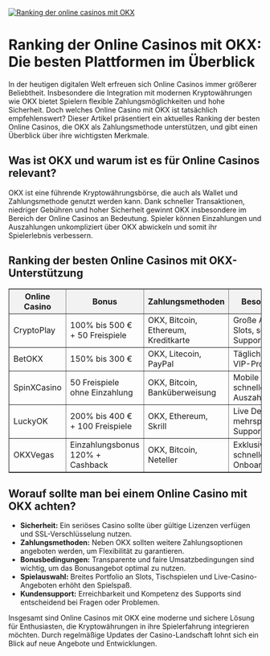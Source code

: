[![Ranking der online casinos mit OKX](https://123-caf.pages.dev/gitsignup.png)](https://vrmoo.ru/Bt82HjjY)

<h1>Ranking der Online Casinos mit OKX: Die besten Plattformen im Überblick</h1> <p>In der heutigen digitalen Welt erfreuen sich Online Casinos immer größerer Beliebtheit. Insbesondere die Integration mit modernen Kryptowährungen wie OKX bietet Spielern flexible Zahlungsmöglichkeiten und hohe Sicherheit. Doch welches Online Casino mit OKX ist tatsächlich empfehlenswert? Dieser Artikel präsentiert ein aktuelles Ranking der besten Online Casinos, die OKX als Zahlungsmethode unterstützen, und gibt einen Überblick über ihre wichtigsten Merkmale.</p>  <h2>Was ist OKX und warum ist es für Online Casinos relevant?</h2> <p>OKX ist eine führende Kryptowährungsbörse, die auch als Wallet und Zahlungsmethode genutzt werden kann. Dank schneller Transaktionen, niedriger Gebühren und hoher Sicherheit gewinnt OKX insbesondere im Bereich der Online Casinos an Bedeutung. Spieler können Einzahlungen und Auszahlungen unkompliziert über OKX abwickeln und somit ihr Spielerlebnis verbessern.</p>  <h2>Ranking der besten Online Casinos mit OKX-Unterstützung</h2> <table border="1" cellpadding="8" cellspacing="0" style="border-collapse: collapse; width: 100%;">   <thead>     <tr style="background-color: #f2f2f2;">       <th>Online Casino</th>       <th>Bonus</th>       <th>Zahlungsmethoden</th>       <th>Besonderheiten</th>       <th>Bewertung (1-10)</th>     </tr>   </thead>   <tbody>     <tr>       <td>CryptoPlay</td>       <td>100% bis 500 € + 50 Freispiele</td>       <td>OKX, Bitcoin, Ethereum, Kreditkarte</td>       <td>Große Auswahl an Slots, schneller Support</td>       <td>9,5</td>     </tr>     <tr>       <td>BetOKX</td>       <td>150% bis 300 €</td>       <td>OKX, Litecoin, PayPal</td>       <td>Tägliche Turniere, VIP-Programm</td>       <td>9,2</td>     </tr>     <tr>       <td>SpinXCasino</td>       <td>50 Freispiele ohne Einzahlung</td>       <td>OKX, Bitcoin, Banküberweisung</td>       <td>Mobile App, schneller Auszahlungsprozess</td>       <td>8,8</td>     </tr>     <tr>       <td>LuckyOK</td>       <td>200% bis 400 € + 100 Freispiele</td>       <td>OKX, Ethereum, Skrill</td>       <td>Live Dealer Spiele, mehrsprachiger Support</td>       <td>8,7</td>     </tr>     <tr>       <td>OKXVegas</td>       <td>Einzahlungsbonus 120% + Cashback</td>       <td>OKX, Bitcoin, Neteller</td>       <td>Exklusive Slots, schnelles Onboarding</td>       <td>8,5</td>     </tr>   </tbody> </table>  <h2>Worauf sollte man bei einem Online Casino mit OKX achten?</h2> <ul>   <li><strong>Sicherheit:</strong> Ein seriöses Casino sollte über gültige Lizenzen verfügen und SSL-Verschlüsselung nutzen.</li>   <li><strong>Zahlungsmethoden:</strong> Neben OKX sollten weitere Zahlungsoptionen angeboten werden, um Flexibilität zu garantieren.</li>   <li><strong>Bonusbedingungen:</strong> Transparente und faire Umsatzbedingungen sind wichtig, um das Bonusangebot optimal zu nutzen.</li>   <li><strong>Spielauswahl:</strong> Breites Portfolio an Slots, Tischspielen und Live-Casino-Angeboten erhöht den Spielspaß.</li>   <li><strong>Kundensupport:</strong> Erreichbarkeit und Kompetenz des Supports sind entscheidend bei Fragen oder Problemen.</li> </ul>  <p>Insgesamt sind Online Casinos mit OKX eine moderne und sichere Lösung für Enthusiasten, die Kryptowährungen in ihre Spielerfahrung integrieren möchten. Durch regelmäßige Updates der Casino-Landschaft lohnt sich ein Blick auf neue Angebote und Entwicklungen.</p>